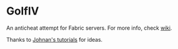 # GolfIV

An anticheat attempt for Fabric servers. For more info, check [wiki](https://github.com/samolego/GolfIV/wiki).

Thanks to [Johnan's tutorials](https://www.youtube.com/user/jonhanpvp) for ideas.
